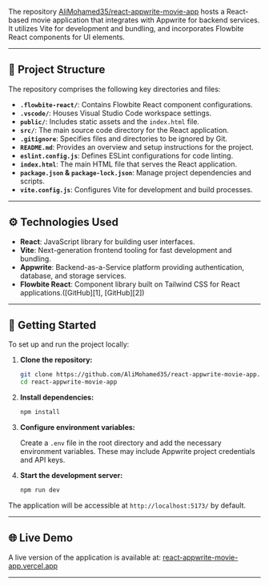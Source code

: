 The repository [AliMohamed35/react-appwrite-movie-app](https://github.com/AliMohamed35/react-appwrite-movie-app) hosts a React-based movie application that integrates with Appwrite for backend services. It utilizes Vite for development and bundling, and incorporates Flowbite React components for UI elements.

---

## 📁 Project Structure

The repository comprises the following key directories and files:

* **`.flowbite-react/`**: Contains Flowbite React component configurations.
* **`.vscode/`**: Houses Visual Studio Code workspace settings.
* **`public/`**: Includes static assets and the `index.html` file.
* **`src/`**: The main source code directory for the React application.
* **`.gitignore`**: Specifies files and directories to be ignored by Git.
* **`README.md`**: Provides an overview and setup instructions for the project.
* **`eslint.config.js`**: Defines ESLint configurations for code linting.
* **`index.html`**: The main HTML file that serves the React application.
* **`package.json` & `package-lock.json`**: Manage project dependencies and scripts.
* **`vite.config.js`**: Configures Vite for development and build processes.

---

## ⚙️ Technologies Used

* **React**: JavaScript library for building user interfaces.
* **Vite**: Next-generation frontend tooling for fast development and bundling.
* **Appwrite**: Backend-as-a-Service platform providing authentication, database, and storage services.
* **Flowbite React**: Component library built on Tailwind CSS for React applications.([GitHub][1], [GitHub][2])

---

## 🚀 Getting Started

To set up and run the project locally:

1. **Clone the repository:**

   ```bash
   git clone https://github.com/AliMohamed35/react-appwrite-movie-app.git
   cd react-appwrite-movie-app
   ```



2. **Install dependencies:**

   ```bash
   npm install
   ```



3. **Configure environment variables:**

   Create a `.env` file in the root directory and add the necessary environment variables. These may include Appwrite project credentials and API keys.

4. **Start the development server:**

   ```bash
   npm run dev
   ```



The application will be accessible at `http://localhost:5173/` by default.

---

## 🌐 Live Demo

A live version of the application is available at: [react-appwrite-movie-app.vercel.app](https://react-appwrite-movie-app.vercel.app)

---

